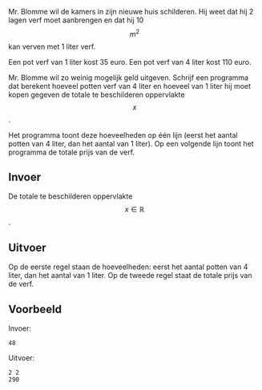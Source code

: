Mr. Blomme wil de kamers in zijn nieuwe huis schilderen. Hij weet dat hij 2 lagen verf moet aanbrengen en dat hij 10 $$m^2$$ kan verven met 1 liter verf. 

Een pot verf van 1 liter kost 35 euro. Een pot verf van 4 liter kost 110 euro.

Mr. Blomme wil zo weinig mogelijk geld uitgeven. Schrijf een programma dat berekent hoeveel potten verf van 4 liter en hoeveel van 1 liter hij moet kopen gegeven de totale te
beschilderen oppervlakte $$x$$. 

Het programma toont deze hoeveelheden op één lijn (eerst het aantal potten van 4 liter, dan het aantal van 1 liter).
Op een volgende lijn toont het programma de totale prijs van de verf.

## Invoer
De totale te beschilderen oppervlakte $$x \in \mathbb{R}$$.

## Uitvoer
Op de eerste regel staan de hoeveelheden: eerst het aantal potten van 4 liter, dan het aantal van 1 liter.
Op de tweede regel staat de totale prijs van de verf.

## Voorbeeld
Invoer:
```
48
```
Uitvoer:
```
2 2
290
```
